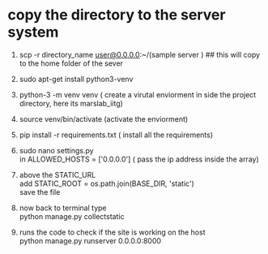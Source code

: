 #  copy the directory to the server system

 1. scp -r directory_name  user@0.0.0.0:~/(sample server ) ## this will copy to the home folder of the sever

 2. sudo apt-get install python3-venv
 3. python-3 -m venv venv ( create a virutal enviorment in side the project directory, here its marslab_iitg)
 4. source venv/bin/activate (activate the enviorment)
 5. pip install -r requirements.txt ( install all the requirements)
 6. sudo nano settings.py \
 in ALLOWED_HOSTS = ['0.0.0.0'] ( pass the ip address inside the array)
 7. above the STATIC_URL \
  add STATIC_ROOT = os.path.join(BASE_DIR, 'static') \
 save the file

 8. now back to terminal type \
 python manage.py collectstatic 
 9. runs the code to check if the site is working on the host \
 python manage.py runserver 0.0.0.0:8000



